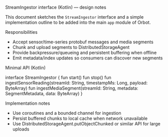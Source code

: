 StreamIngestor interface (Kotlin) — design notes

This document sketches the `StreamIngestor` interface and a simple implementation outline to be added into the main `app` module of Orbot.

Responsibilities
- Accept sensor/time-series protobuf messages and media segments
- Chunk and upload segments to DistributedStorageAgent
- Provide backpressure/queueing and persistent buffering when offline
- Emit metadata/index updates so consumers can discover new segments

Minimal API (Kotlin)

interface StreamIngestor {
  fun start()
  fun stop()
  fun ingestSensorReading(streamId: String, timestampMs: Long, payload: ByteArray)
  fun ingestMediaSegment(streamId: String, metadata: SegmentMetadata, data: ByteArray)
}

Implementation notes
- Use coroutines and a bounded channel for ingestion
- Persist buffered chunks to local cache when network unavailable
- Use DistributedStorageAgent.putObjectChunked or similar API for large uploads
